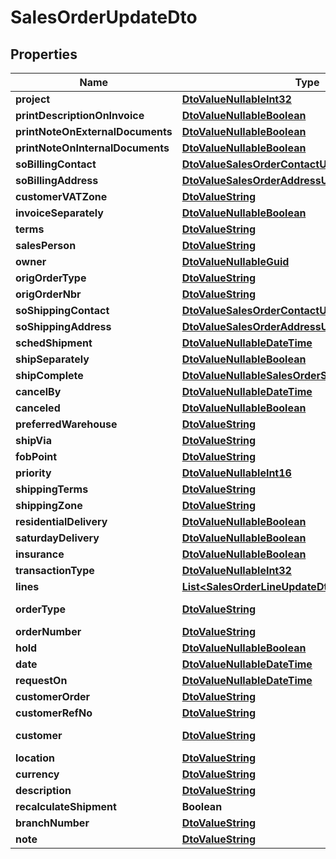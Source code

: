 
# SalesOrderUpdateDto

## Properties
Name | Type | Description | Notes
------------ | ------------- | ------------- | -------------
**project** | [**DtoValueNullableInt32**](DtoValueNullableInt32.md) |  |  [optional]
**printDescriptionOnInvoice** | [**DtoValueNullableBoolean**](DtoValueNullableBoolean.md) |  |  [optional]
**printNoteOnExternalDocuments** | [**DtoValueNullableBoolean**](DtoValueNullableBoolean.md) |  |  [optional]
**printNoteOnInternalDocuments** | [**DtoValueNullableBoolean**](DtoValueNullableBoolean.md) |  |  [optional]
**soBillingContact** | [**DtoValueSalesOrderContactUpdateDto**](DtoValueSalesOrderContactUpdateDto.md) |  |  [optional]
**soBillingAddress** | [**DtoValueSalesOrderAddressUpdateDto**](DtoValueSalesOrderAddressUpdateDto.md) |  |  [optional]
**customerVATZone** | [**DtoValueString**](DtoValueString.md) |  |  [optional]
**invoiceSeparately** | [**DtoValueNullableBoolean**](DtoValueNullableBoolean.md) |  |  [optional]
**terms** | [**DtoValueString**](DtoValueString.md) |  |  [optional]
**salesPerson** | [**DtoValueString**](DtoValueString.md) |  |  [optional]
**owner** | [**DtoValueNullableGuid**](DtoValueNullableGuid.md) |  |  [optional]
**origOrderType** | [**DtoValueString**](DtoValueString.md) |  |  [optional]
**origOrderNbr** | [**DtoValueString**](DtoValueString.md) |  |  [optional]
**soShippingContact** | [**DtoValueSalesOrderContactUpdateDto**](DtoValueSalesOrderContactUpdateDto.md) |  |  [optional]
**soShippingAddress** | [**DtoValueSalesOrderAddressUpdateDto**](DtoValueSalesOrderAddressUpdateDto.md) |  |  [optional]
**schedShipment** | [**DtoValueNullableDateTime**](DtoValueNullableDateTime.md) |  |  [optional]
**shipSeparately** | [**DtoValueNullableBoolean**](DtoValueNullableBoolean.md) |  |  [optional]
**shipComplete** | [**DtoValueNullableSalesOrderShipCompleteStatuses**](DtoValueNullableSalesOrderShipCompleteStatuses.md) |  |  [optional]
**cancelBy** | [**DtoValueNullableDateTime**](DtoValueNullableDateTime.md) |  |  [optional]
**canceled** | [**DtoValueNullableBoolean**](DtoValueNullableBoolean.md) |  |  [optional]
**preferredWarehouse** | [**DtoValueString**](DtoValueString.md) |  |  [optional]
**shipVia** | [**DtoValueString**](DtoValueString.md) |  |  [optional]
**fobPoint** | [**DtoValueString**](DtoValueString.md) |  |  [optional]
**priority** | [**DtoValueNullableInt16**](DtoValueNullableInt16.md) |  |  [optional]
**shippingTerms** | [**DtoValueString**](DtoValueString.md) |  |  [optional]
**shippingZone** | [**DtoValueString**](DtoValueString.md) |  |  [optional]
**residentialDelivery** | [**DtoValueNullableBoolean**](DtoValueNullableBoolean.md) |  |  [optional]
**saturdayDelivery** | [**DtoValueNullableBoolean**](DtoValueNullableBoolean.md) |  |  [optional]
**insurance** | [**DtoValueNullableBoolean**](DtoValueNullableBoolean.md) |  |  [optional]
**transactionType** | [**DtoValueNullableInt32**](DtoValueNullableInt32.md) |  |  [optional]
**lines** | [**List&lt;SalesOrderLineUpdateDto&gt;**](SalesOrderLineUpdateDto.md) |  |  [optional]
**orderType** | [**DtoValueString**](DtoValueString.md) | Mandatory field | 
**orderNumber** | [**DtoValueString**](DtoValueString.md) |  |  [optional]
**hold** | [**DtoValueNullableBoolean**](DtoValueNullableBoolean.md) |  |  [optional]
**date** | [**DtoValueNullableDateTime**](DtoValueNullableDateTime.md) |  |  [optional]
**requestOn** | [**DtoValueNullableDateTime**](DtoValueNullableDateTime.md) |  |  [optional]
**customerOrder** | [**DtoValueString**](DtoValueString.md) |  |  [optional]
**customerRefNo** | [**DtoValueString**](DtoValueString.md) |  |  [optional]
**customer** | [**DtoValueString**](DtoValueString.md) | Mandatory field | 
**location** | [**DtoValueString**](DtoValueString.md) |  |  [optional]
**currency** | [**DtoValueString**](DtoValueString.md) |  |  [optional]
**description** | [**DtoValueString**](DtoValueString.md) |  |  [optional]
**recalculateShipment** | **Boolean** |  |  [optional]
**branchNumber** | [**DtoValueString**](DtoValueString.md) |  |  [optional]
**note** | [**DtoValueString**](DtoValueString.md) |  |  [optional]



